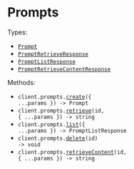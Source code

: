 # Prompts

Types:

- <code><a href="./src/resources/prompts.ts">Prompt</a></code>
- <code><a href="./src/resources/prompts.ts">PromptRetrieveResponse</a></code>
- <code><a href="./src/resources/prompts.ts">PromptListResponse</a></code>
- <code><a href="./src/resources/prompts.ts">PromptRetrieveContentResponse</a></code>

Methods:

- <code title="post /prompt">client.prompts.<a href="./src/resources/prompts.ts">create</a>({ ...params }) -> Prompt</code>
- <code title="get /prompt/{id}">client.prompts.<a href="./src/resources/prompts.ts">retrieve</a>(id, { ...params }) -> string</code>
- <code title="get /prompts">client.prompts.<a href="./src/resources/prompts.ts">list</a>({ ...params }) -> PromptListResponse</code>
- <code title="delete /prompt/{id}">client.prompts.<a href="./src/resources/prompts.ts">delete</a>(id) -> void</code>
- <code title="get /prompt/{id}/content">client.prompts.<a href="./src/resources/prompts.ts">retrieveContent</a>(id, { ...params }) -> string</code>
